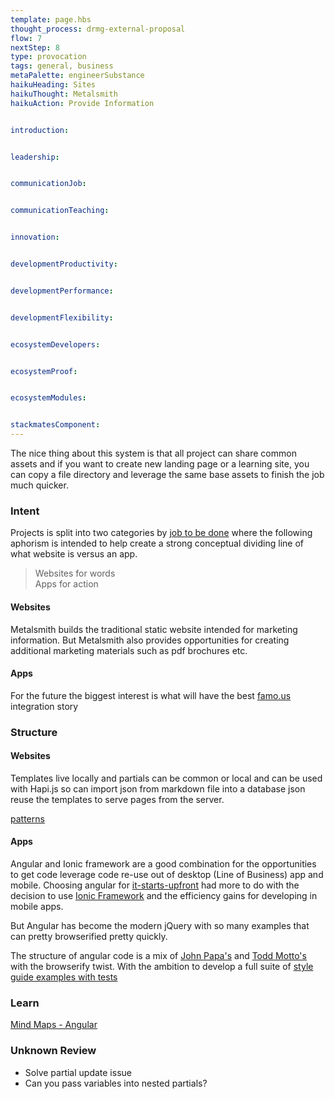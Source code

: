 ```yaml
---
template: page.hbs
thought_process: drmg-external-proposal
flow: 7
nextStep: 8
type: provocation
tags: general, business
metaPalette: engineerSubstance
haikuHeading: Sites
haikuThought: Metalsmith
haikuAction: Provide Information


introduction: 


leadership: 


communicationJob: 


communicationTeaching: 


innovation: 


developmentProductivity: 


developmentPerformance: 


developmentFlexibility: 


ecosystemDevelopers: 


ecosystemProof: 


ecosystemModules:


stackmatesComponent: 
---
```


The nice thing about this system is that all project can share common assets and if you want to create new landing page or a learning site, you can copy a file directory and leverage the same base assets to finish the job much quicker.

### Intent

Projects is split into two categories by [job to be done](http://jobstobedone.org/) where the following aphorism is intended to help create a strong conceptual dividing line of what website is versus an app.


<blockquote class='t-important u-textCenter'>Websites for words<br>Apps for action</blockquote>

#### Websites

Metalsmith builds the traditional static website intended for marketing information. But Metalsmith also provides opportunities for creating additional marketing materials such as pdf brochures etc.

#### Apps


For the future the biggest interest is what will have the best [famo.us](http://famo.us) integration story


### Structure

#### Websites

Templates live locally and partials can be common or local and can be used with Hapi.js so can import json from markdown file into a database json reuse the templates to serve pages from the server.

[patterns](http://codepen.io/patterns/)

#### Apps

Angular and Ionic framework are a good combination for the opportunities to get code leverage code re-use out of desktop (Line of Business) app and mobile. Choosing angular for [it-starts-upfront](http://github.com/stackmates/it-starts-upfront) had more to do with the decision to use [Ionic Framework](http://ionicframework) and the efficiency gains for developing in mobile apps.

But Angular has become the modern jQuery with so many examples that can pretty browserified pretty quickly.

The structure of angular code is a mix of [John Papa's](https://github.com/johnpapa/angularjs-styleguide) and [Todd Motto's](https://github.com/toddmotto/angularjs-styleguide) with the browserify twist. With the ambition to develop a full suite of [style guide examples with tests](https://github.com/stackmates/stackmates/tree/master/client/src/common/ux_patterns/angular/__style_guide)


### Learn


[Mind Maps - Angular](https://www.mindmup.com/#m:g10B_isMPC-_gvmemhQMy1TUDNrM2c)


### Unknown Review

* Solve partial update issue
* Can you pass variables into nested partials?
